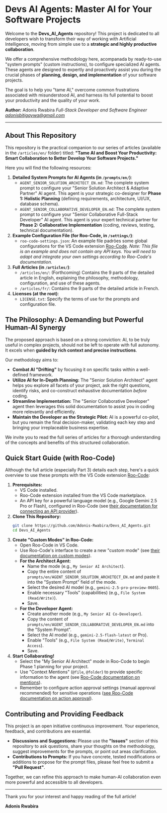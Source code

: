 # Devs AI Agents: Master AI for Your Software Projects

Welcome to the **Devs_AI_Agents** repository! This project is dedicated to all developers wish to transform their way of working with Artificial Intelligence, moving from simple use to a **strategic and highly productive collaboration**.

We offer a comprehensive methodology here, acompanada by ready-to-use "system prompts" (custom instructions), to configure specialized AI agents. These agents are designed to expertly and proactively assist you during the crucial phases of **planning, design, and implementation** of your software projects.

The goal is to help you "tame AI," overcome common frustrations associated with misunderstood AI, and harness its full potential to boost your productivity and the quality of your work.

**Author:** Adonis Rwabira
*Full-Stack Developer and Software Engineer*
*adonisbitigaywa@gmail.com*

---

## About This Repository

This repository is the practical companion to our series of articles (available in the `/articles/en/` folder) titled: **"Tame AI and Boost Your Productivity: Smart Collaboration to Better Develop Your Software Projects."**

Here you will find the following resources:

1.  **Detailed System Prompts for AI Agents (in `/prompts/en/`)**:
    *   `AGENT_SENIOR_SOLUTION_ARCHITECT_EN.md`: The complete system prompt to configure your "Senior Solution Architect & Adaptive Partner" AI agent. This agent is your strategic co-designer for **Phase 1: Holistic Planning** (defining requirements, architecture, UI/UX, database schema).
    *   `AGENT_SENIOR_COLLABORATIVE_DEVELOPER_EN.md`: The complete system prompt to configure your "Senior Collaborative Full-Stack Developer" AI agent. This agent is your expert technical partner for **Phase 2: Collaborative Implementation** (coding, reviews, testing, technical documentation).
2.  **Example Configuration File (for Roo-Code, in `/settings/`)**:
    *   `roo-code-settings.json`: An example file padrões some global configurations for the VS Code extension [Roo-Code](https://docs.roocode.com/). *Note: This file is an example and does not contain any API keys. You will need to adapt and integrate your own settings according to Roo-Code's documentation.*
3.  **Full Articles (in `/articles/`)**:
    *   `/articles/en/`: (Forthcoming) Contains the 9 parts of the detailed article in English, explaining the philosophy, methodology, configuration, and use of these agents.
    *   `/articles/fr/`: Contains the 9 parts of the detailed article in French.
4.  **Licenses (at the root)**:
    *   `LICENSE.txt`: Specify the terms of use for the prompts and configuration file.

## The Philosophy: A Demanding but Powerful Human-AI Synergy

The proposed approach is based on a strong conviction: AI, to be truly useful in complex projects, should not be left to operate with full autonomy. It excels when **guided by rich context and precise instructions**.

Our methodology aims to:
*   **Combat AI "Drifting"** by focusing it on specific tasks within a well-defined framework.
*   **Utilize AI for In-Depth Planning:** The "Senior Solution Architect" agent helps you explore all facets of your project, ask the right questions, identify risks, and co-construct exhaustive documentation *before* coding.
*   **Streamline Implementation:** The "Senior Collaborative Developer" agent then leverages this solid documentation to assist you in coding more relevantly and efficiently.
*   **Maintain the Developer as the Strategic Pilot:** AI is a powerful co-pilot, but you remain the final decision-maker, validating each key step and bringing your irreplaceable business expertise.

We invite you to read the full series of articles for a thorough understanding of the concepts and benefits of this structured collaboration.

## Quick Start Guide (with Roo-Code)

Although the full article (especially Part 3) details each step, here's a quick overview to use these prompts with the VS Code extension [Roo-Code](https://docs.roocode.com/):

1.  **Prerequisites:**
    *   VS Code installed.
    *   Roo-Code extension installed from the VS Code marketplace.
    *   An API key for a powerful language model (e.g., Google Gemini 2.5 Pro or Flash), configured in Roo-Code (see [their documentation for connecting an API provider](https://docs.roocode.com/getting-started/connecting-api-provider)).
2.  **Clone This Repository:**
    ```bash
    git clone https://github.com/Adonis-Rwabira/Devs_AI_Agents.git
    cd Devs_AI_Agents
    ```
3.  **Create "Custom Modes" in Roo-Code:**
    *   Open Roo-Code in VS Code.
    *   Use Roo-Code's interface to create a new "custom mode" (see [their documentation on custom modes](https://docs.roocode.com/features/custom-modes)).
    *   **For the Architect Agent:**
        *   Name the mode (e.g., `My Senior AI Architect`).
        *   Copy the entire content of `prompts/en/AGENT_SENIOR_SOLUTION_ARCHITECT_EN.md` and paste it into the "System Prompt" field of the mode.
        *   Select the desired AI model (e.g., `gemini-2.5-pro-preview-0605`).
        *   Enable necessary "Tools" (capabilities) (e.g., `File System (Read/Write)`).
        *   Save.
    *   **For the Developer Agent:**
        *   Create another mode (e.g., `My Senior AI Co-Developer`).
        *   Copy the content of `prompts/en/AGENT_SENIOR_COLLABORATIVE_DEVELOPER_EN.md` into the "System Prompt".
        *   Select the AI model (e.g., `gemini-2.5-flash-latest` or Pro).
        *   Enable "Tools" (e.g., `File System (Read/Write)`, `Terminal Access`).
        *   Save.
4.  **Start Collaborating!**
    *   Select the "My Senior AI Architect" mode in Roo-Code to begin Phase 1 planning for your project.
    *   Use "Context Mentions" (`@file`, `@folder`) to provide specific information to the agent (see [Roo-Code documentation on mentions](https://docs.roocode.com/basic-usage/context-mentions)).
    *   Remember to configure action approval settings (manual approval recommended) for sensitive operations ([see Roo-Code documentation on action approval](https://docs.roocode.com/features/auto-approving-actions)).

## Contributing and Providing Feedback

This project is an open initiative continuous improvement. Your experience, feedback, and contributions are essential.

*   **Discussions and Suggestions:** Please use the **"Issues"** section of this repository to ask questions, share your thoughts on the methodology, suggest improvements for the prompts, or point out areas clarification.
*   **Contributions to Prompts:** If you have concrete, tested modifications or additions to propose for the prompt files, please feel free to submit a **"Pull Request"**.

Together, we can refine this approach to make human-AI collaboration even more powerful and accessible to all developers.

---

Thank you for your interest and happy reading of the full article!

**Adonis Rwabira**
